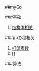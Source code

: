 

##myGo

###基础
1. [结构体相关](base/struct.go)


###go协程相关



1. [打印素数](goroutine/prime.go)
2. []



###算法